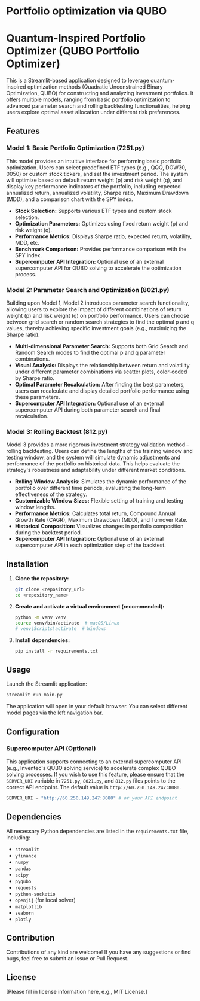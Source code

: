 # Portfolio optimization via QUBO
# Quantum-Inspired Portfolio Optimizer (QUBO Portfolio Optimizer)

This is a Streamlit-based application designed to leverage quantum-inspired optimization methods (Quadratic Unconstrained Binary Optimization, QUBO) for constructing and analyzing investment portfolios. It offers multiple models, ranging from basic portfolio optimization to advanced parameter search and rolling backtesting functionalities, helping users explore optimal asset allocation under different risk preferences.

## Features

### Model 1: Basic Portfolio Optimization (7251.py)

This model provides an intuitive interface for performing basic portfolio optimization. Users can select predefined ETF types (e.g., QQQ, DOW30, 0050) or custom stock tickers, and set the investment period. The system will optimize based on default return weight (p) and risk weight (q), and display key performance indicators of the portfolio, including expected annualized return, annualized volatility, Sharpe ratio, Maximum Drawdown (MDD), and a comparison chart with the SPY index.

- **Stock Selection:** Supports various ETF types and custom stock selection.
- **Optimization Parameters:** Optimizes using fixed return weight (p) and risk weight (q).
- **Performance Metrics:** Displays Sharpe ratio, expected return, volatility, MDD, etc.
- **Benchmark Comparison:** Provides performance comparison with the SPY index.
- **Supercomputer API Integration:** Optional use of an external supercomputer API for QUBO solving to accelerate the optimization process.

### Model 2: Parameter Search and Optimization (8021.py)

Building upon Model 1, Model 2 introduces parameter search functionality, allowing users to explore the impact of different combinations of return weight (p) and risk weight (q) on portfolio performance. Users can choose between grid search or random search strategies to find the optimal p and q values, thereby achieving specific investment goals (e.g., maximizing the Sharpe ratio).

- **Multi-dimensional Parameter Search:** Supports both Grid Search and Random Search modes to find the optimal p and q parameter combinations.
- **Visual Analysis:** Displays the relationship between return and volatility under different parameter combinations via scatter plots, color-coded by Sharpe ratio.
- **Optimal Parameter Recalculation:** After finding the best parameters, users can recalculate and display detailed portfolio performance using these parameters.
- **Supercomputer API Integration:** Optional use of an external supercomputer API during both parameter search and final recalculation.

### Model 3: Rolling Backtest (812.py)

Model 3 provides a more rigorous investment strategy validation method – rolling backtesting. Users can define the lengths of the training window and testing window, and the system will simulate dynamic adjustments and performance of the portfolio on historical data. This helps evaluate the strategy's robustness and adaptability under different market conditions.

- **Rolling Window Analysis:** Simulates the dynamic performance of the portfolio over different time periods, evaluating the long-term effectiveness of the strategy.
- **Customizable Window Sizes:** Flexible setting of training and testing window lengths.
- **Performance Metrics:** Calculates total return, Compound Annual Growth Rate (CAGR), Maximum Drawdown (MDD), and Turnover Rate.
- **Historical Composition:** Visualizes changes in portfolio composition during the backtest period.
- **Supercomputer API Integration:** Optional use of an external supercomputer API in each optimization step of the backtest.

## Installation

1.  **Clone the repository:**
    ```bash
    git clone <repository_url>
    cd <repository_name>
    ```

2.  **Create and activate a virtual environment (recommended):**
    ```bash
    python -m venv venv
    source venv/bin/activate  # macOS/Linux
    # venv\Scripts\activate  # Windows
    ```

3.  **Install dependencies:**
    ```bash
    pip install -r requirements.txt
    ```

## Usage

Launch the Streamlit application:

```bash
streamlit run main.py
```

The application will open in your default browser. You can select different model pages via the left navigation bar.

## Configuration

### Supercomputer API (Optional)

This application supports connecting to an external supercomputer API (e.g., Inventec's QUBO solving service) to accelerate complex QUBO solving processes. If you wish to use this feature, please ensure that the `SERVER_URI` variable in `7251.py`, `8021.py`, and `812.py` files points to the correct API endpoint. The default value is `http://60.250.149.247:8080`.

```python
SERVER_URI = "http://60.250.149.247:8080" # or your API endpoint
```

## Dependencies

All necessary Python dependencies are listed in the `requirements.txt` file, including:

- `streamlit`
- `yfinance`
- `numpy`
- `pandas`
- `scipy`
- `pyqubo`
- `requests`
- `python-socketio`
- `openjij` (for local solver)
- `matplotlib`
- `seaborn`
- `plotly`

## Contribution

Contributions of any kind are welcome! If you have any suggestions or find bugs, feel free to submit an Issue or Pull Request.

## License

[Please fill in license information here, e.g., MIT License.]


